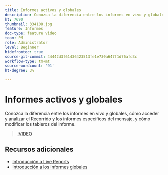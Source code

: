 ```yaml
---
title: Informes activos y globales
description: Conozca la diferencia entre los informes en vivo y globales, cómo acceder y analizar el Recorrido y los informes específicos del mensaje, y cómo modificar los tableros del informe.  
kt: 7690
thumbnail: 334108.jpg
feature: Informes
doc-type: feature video
team: PM
role: Administrator
level: Beginner
hidefromtoc: true
source-git-commit: 44442d3f61436423513fe1e730a647f1d76afd3c
workflow-type: tm+mt
source-wordcount: '91'
ht-degree: 3%

---
```



# Informes activos y globales

Conozca la diferencia entre los informes en vivo y globales, cómo acceder y analizar el Recorrido y los informes específicos del mensaje, y cómo modificar los tableros del informe.  

>[!VIDEO](https://video.tv.adobe.com/v/334108?quality=12)

## Recursos adicionales

* [Introducción a Live Reports](https://experienceleague.adobe.com/docs/journey-optimizer/using/reporting/live-report/live-report.html)
* [Introducción a los informes globales](https://experienceleague.adobe.com/docs/journey-optimizer/using/reporting/global-report/global-report.html)


